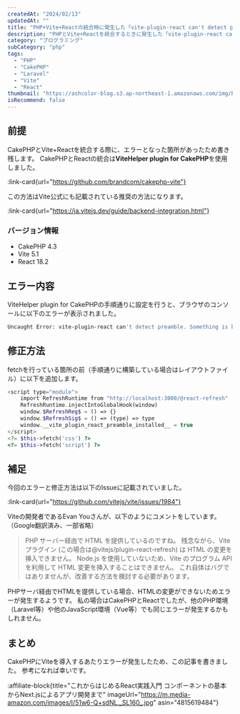 ```yaml
---
createdAt: "2024/02/13"
updatedAt: ""
title: "PHP+Vite+Reactの統合時に発生した「vite-plugin-react can't detect preamble. 」エラーの対応方法"
description: "PHPとVite+Reactを統合するときに発生した「vite-plugin-react can't detect preamble. 」エラーの対応方法と補足を解説します。"
category: "プログラミング"
subCategory: "php"
tags:
  - "PHP"
  - "CakePHP"
  - "Laravel"
  - "Vite"
  - "React"
thumbnail: "https://ashcolor-blog.s3.ap-northeast-1.amazonaws.com/img/blog/programming/php-vite-warning/php-vite.png"
isRecommend: false
---
```


## 前提

CakePHPとVite+Reactを統合する際に、エラーとなった箇所があったため書き残します。
CakePHPとReactの統合は**ViteHelper plugin for CakePHP**を使用しました。

:link-card{url="https://github.com/brandcom/cakephp-vite"}

この方法はVite公式にも記載されている推奨の方法になります。

:link-card{url="https://ja.vitejs.dev/guide/backend-integration.html"}

### バージョン情報

- CakePHP 4.3
- Vite 5.1
- React 18.2

## エラー内容

ViteHelper plugin for CakePHPの手順通りに設定を行うと、ブラウザのコンソールに以下のエラーが表示されました。

```bash
Uncaught Error: vite-plugin-react can't detect preamble. Something is bad.
```

## 修正方法

fetchを行っている箇所の前（手順通りに構築している場合はレイアウトファイル）に以下を追加します。

```php
<script type="module">
    import RefreshRuntime from "http://localhost:3000/@react-refresh"
    RefreshRuntime.injectIntoGlobalHook(window)
    window.$RefreshReg$ = () => {}
    window.$RefreshSig$ = () => (type) => type
    window.__vite_plugin_react_preamble_installed__ = true
</script>
<?= $this->fetch('css') ?>
<?= $this->fetch('script') ?>
```

## 補足

今回のエラーと修正方法は以下のIssueに記載されていました。

:link-card{url="https://github.com/vitejs/vite/issues/1984"}

Viteの開発者であるEvan Youさんが、以下のようにコメントをしています。（Google翻訳済み、一部省略）

> PHP サーバー経由で HTML を提供しているのですね。
> 残念ながら、Vite プラグイン (この場合は@vitejs/plugin-react-refresh) は HTML の変更を挿入できません。
> Node.js を使用していないため、Vite のプログラム API を利用して HTML 変更を挿入することはできません。
> これ自体はバグではありませんが、改善する方法を検討する必要があります。

PHPサーバ経由でHTMLを提供している場合、HTMLの変更ができないためエラーが発生するようです。
私の場合はCakePHPとReactでしたが、他のPHP環境（Laravel等）や他のJavaScript環境（Vue等）でも同じエラーが発生するかもしれません。

## まとめ

CakePHPにViteを導入するあたりエラーが発生したため、この記事を書きました。
参考になれば幸いです。

:affiliate-block{title="これからはじめるReact実践入門 コンポーネントの基本からNext.jsによるアプリ開発まで" imageUrl="https://m.media-amazon.com/images/I/51w6-Q+sdNL._SL160_.jpg" asin="4815619484"}
